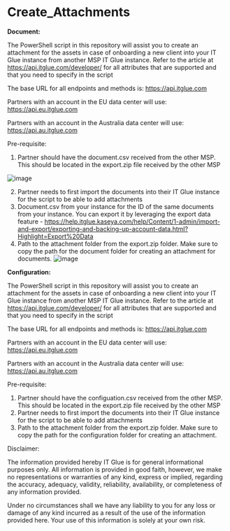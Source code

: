 # Create_Attachments
**Document:**

The PowerShell script in this repository will assist you to create an attachment for the assets in case of onboarding a new client into your IT Glue instance from another MSP IT Glue instance.
Refer to the article at https://api.itglue.com/developer/ for all attributes that are supported and that you need to specify in the script

The base URL for all endpoints and methods is: https://api.itglue.com

Partners with an account in the EU data center will use: https://api.eu.itglue.com

Partners with an account in the Australia data center will use: https://api.au.itglue.com

Pre-requisite:

1. Partner should have the document.csv received from the other MSP. This should be located in the export.zip file received by the other MSP

![image](https://github.com/user-attachments/assets/f3e6630a-19db-47a7-8766-9c219f72542a)

2. Partner needs to first import the documents into their IT Glue instance for the script to be able to add attachments
3. Document.csv from your instance for the ID of the same documents from your instance. You can export it by leveraging the export data feature - https://help.itglue.kaseya.com/help/Content/1-admin/import-and-export/exporting-and-backing-up-account-data.html?Highlight=Export%20Data
4. Path to the attachment folder from the export.zip folder. Make sure to copy the path for the document folder for creating an attachment for documents.
![image](https://github.com/user-attachments/assets/29a0b124-0685-43a1-a521-21867eed4d03)

**Configuration:**

The PowerShell script in this repository will assist you to create an attachment for the assets in case of onboarding a new client into your IT Glue instance from another MSP IT Glue instance.
Refer to the article at https://api.itglue.com/developer/ for all attributes that are supported and that you need to specify in the script

The base URL for all endpoints and methods is: https://api.itglue.com

Partners with an account in the EU data center will use: https://api.eu.itglue.com

Partners with an account in the Australia data center will use: https://api.au.itglue.com

Pre-requisite:

1. Partner should have the configuation.csv received from the other MSP. This should be located in the export.zip file received by the other MSP
2. Partner needs to first import the documents into their IT Glue instance for the script to be able to add attachments
3. Path to the attachment folder from the export.zip folder. Make sure to copy the path for the configuration folder for creating an attachment.

Disclaimer:

The information provided hereby IT Glue is for general informational purposes only. All information is provided in good faith, however, we make no representations or warranties of any kind, express or implied, regarding the accuracy, adequacy, validity, reliability, availability, or completeness of any information provided.

Under no circumstances shall we have any liability to you for any loss or damage of any kind incurred as a result of the use of the information provided here. Your use of this information is solely at your own risk.
